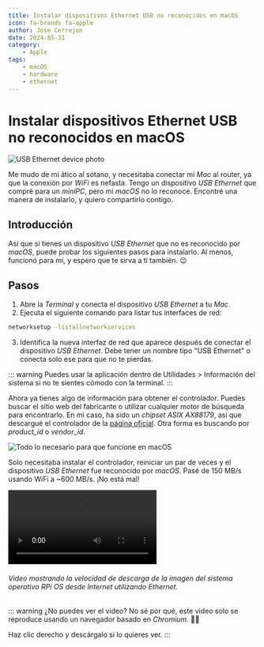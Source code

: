 ```yaml
---
title: Instalar dispositivos Ethernet USB no reconocidos en macOS
icon: fa-brands fa-apple
author: Jose Cerrejon
date: 2024-05-31
category:
    - Apple
tags:
    - macOS
    - hardware
    - ethernet
---
```


# Instalar dispositivos Ethernet USB no reconocidos en macOS

![USB Ethernet device photo](/images/2024/05/usb_ethernet.jpg "¿Sabes qué dispositivo USB es? Yo tampoco.")

Me mudo de mi ático al sótano, y necesitaba conectar mi _Mac_ al router, ya que la conexión por _WiFi_ es nefasta. Tengo un dispositivo _USB Ethernet_ que compré para un _miniPC_, pero mi _macOS_ no lo reconoce. Encontré una manera de instalarlo, y quiero compartirlo contigo.

## Introducción

Así que si tienes un dispositivo _USB Ethernet_ que no es reconocido por _macOS_, puede probar los siguientes pasos para instalarlo. Al menos, funcionó para mí, y espero que te sirva a ti también. 😉

## Pasos

1. Abre la _Terminal_ y conecta el dispositivo _USB Ethernet_ a tu _Mac_.
2. Ejecuta el siguiente comando para listar tus interfaces de red:

```bash
networksetup -listallnetworkservices
```

3. Identifica la nueva interfaz de red que aparece después de conectar el dispositivo _USB Ethernet_. Debe tener un nombre tipo "USB Ethernet" o conecta solo ese para que no te pierdas.

::: warning
Puedes usar la aplicación dentro de Utilidades > Información del sistema si no te sientes cómodo con la terminal.
:::

Ahora ya tienes algo de información para obtener el controlador. Puedes buscar el sitio web del fabricante o utilizar cualquier motor de búsqueda para encontrarlo. En mi caso, ha sido un _chipset ASIX AX88179_, así que descargué el controlador de la [página oficial](https://www.asix.com.tw/en/support/download). Otra forma es buscando por _product_id_ o _vendor_id_.

![Todo lo necesario para que funcione en macOS](/images/2024/05/usb_ethernet_drivers_on_macos.jpg "Todo lo necesario para que funcione en macOS.")

Solo necesitaba instalar el controlador, reiniciar un par de veces y el dispositivo _USB Ethernet_ fue reconocido por _macOS_. Pasé de 150 MB/s usando WiFi a ~600 MB/s. ¡No está mal!

<video controls>
  <source src="/images/2024/05/dload_rpi_os_from_cli.mp4" type="video/mp4">
  Your browser does not support the video tag.
</video>

###### Video mostrando la velocidad de descarga de la imagen del sistema operativo RPi OS desde Internet utilizando Ethernet.

::: warning ¿No puedes ver el video?
No sé por qué, este video solo se reproduce usando un navegador basado en _Chromium_. 🤷‍♂️

Haz clic derecho y descárgalo si lo quieres ver.
:::
